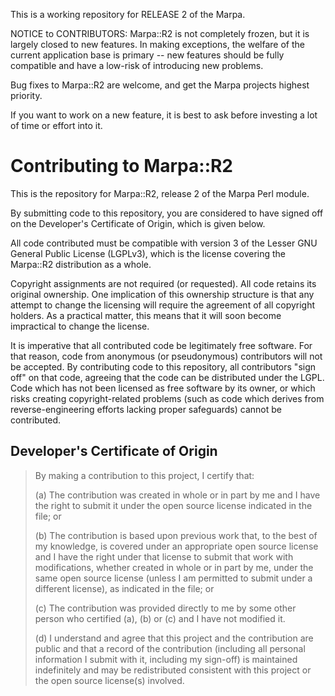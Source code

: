 <!--
This file is part of Marpa::R2.  Marpa::R2 is free software: you can
redistribute it and/or modify it under the terms of the GNU Lesser
General Public License as published by the Free Software Foundation,
either version 3 of the License, or (at your option) any later version.

Marpa::R2 is distributed in the hope that it will be useful,
but WITHOUT ANY WARRANTY; without even the implied warranty of
MERCHANTABILITY or FITNESS FOR A PARTICULAR PURPOSE.  See the GNU
Lesser General Public License for more details.

You should have received a copy of the GNU Lesser
General Public License along with Marpa::R2.  If not, see
http://www.gnu.org/licenses/.
-->

This is a working repository for RELEASE 2 of the Marpa.

NOTICE to CONTRIBUTORS: Marpa::R2 is not completely frozen, but it is
largely closed to new features.  In making exceptions, the welfare of
the current application base is primary -- new features should be fully
compatible and have a low-risk of introducing new problems.

Bug fixes to Marpa::R2 are welcome, and get the Marpa projects highest
priority.

If you want to work on a new feature, it is best to ask before investing
a lot of time or effort into it.

Contributing to Marpa::R2
=========================

This is the repository for Marpa::R2, release 2 of the Marpa Perl
module.

By submitting code to this repository, you are considered to have
signed off on the Developer's Certificate of Origin, which is given
below.

All code contributed must be compatible with version 3 of the Lesser
GNU General Public License (LGPLv3), which is the license covering
the Marpa::R2 distribution as a whole.

Copyright assignments are not required (or requested). All code
retains its original ownership.  One implication of this ownership
structure is that any attempt to change the licensing will require
the agreement of all copyright holders.  As a practical matter,
this means that it will soon become impractical to change the
license.

It is imperative that all contributed code be legitimately free
software.  For that reason, code from anonymous (or pseudonymous)
contributors will not be accepted.  By contributing code to this
repository, all contributors "sign off" on that code, agreeing that
the code can be distributed under the LGPL.  Code which has not
been licensed as free software by its owner, or which risks creating
copyright-related problems (such as code which derives from
reverse-engineering efforts lacking proper safeguards) cannot be
contributed.

Developer's Certificate of Origin
---------------------------------

>  By making a contribution to this project, I certify that:
> 
>  (a) The contribution was created in whole or in part by me and I
>      have the right to submit it under the open source license
>      indicated in the file; or
> 
>  (b) The contribution is based upon previous work that, to the best
>      of my knowledge, is covered under an appropriate open source
>      license and I have the right under that license to submit that
>      work with modifications, whether created in whole or in part
>      by me, under the same open source license (unless I am
>      permitted to submit under a different license), as indicated
>      in the file; or
> 
>  (c) The contribution was provided directly to me by some other
>      person who certified (a), (b) or (c) and I have not modified
>      it.
> 
>  (d) I understand and agree that this project and the contribution
>      are public and that a record of the contribution (including all
>      personal information I submit with it, including my sign-off) is
>      maintained indefinitely and may be redistributed consistent with
>      this project or the open source license(s) involved.



